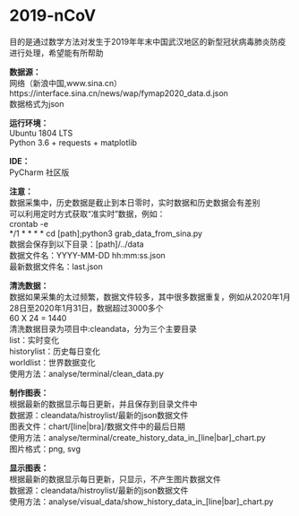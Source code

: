 <h1>2019-nCoV</h1>
目的是通过数学方法对发生于2019年年末中国武汉地区的新型冠状病毒肺炎防疫进行处理，希望能有所帮助
<br>
<p>
<b>数据源：</b>
<br>网络（新浪中国,www.sina.cn）
<br>https://interface.sina.cn/news/wap/fymap2020_data.d.json
<br>数据格式为json
</p>

<p>
<b>运行环境：</b>
<br>Ubuntu 1804 LTS
<br>Python 3.6 + requests + matplotlib
</p>

<p>
<b>IDE：</b>
<br>PyCharm 社区版
</p>

<p>
<b>注意：</b>
<br>数据采集中，历史数据是截止到本日零时，实时数据和历史数据会有差别
<br>可以利用定时方式获取“准实时”数据，例如：
<br>crontab -e
<br>*/1 * * * * cd [path];python3 grab_data_from_sina.py
<br>数据会保存到以下目录：[path]/../data
<br>数据文件名：YYYY-MM-DD hh:mm:ss.json
<br>最新数据文件名：last.json
</p>

<p>
<b>清洗数据：</b>
<br>数据如果采集的太过频繁，数据文件较多，其中很多数据重复，例如从2020年1月28日至2020年1月31日，数据超过3000多个
<br>60 X 24 = 1440
<br>清洗数据目录为项目中:cleandata，分为三个主要目录
<br>list：实时变化
<br>historylist：历史每日变化
<br>worldlist：世界数据变化
<br>使用方法：analyse/terminal/clean_data.py
</p>

<p>
<b>制作图表：</b>
<br>根据最新的数据显示每日更新，并且保存到目录文件中
<br>数据源：cleandata/histroylist/最新的json数据文件
<br>图表文件：chart/[line|bra]/数据文件中的最后日期
<br>使用方法：analyse/terminal/create_history_data_in_[line|bar]_chart.py
<br>图片格式：png, svg
</p>

<p>
<b>显示图表：</b>
<br>根据最新的数据显示每日更新，只显示，不产生图片数据文件
<br>数据源：cleandata/histroylist/最新的json数据文件
<br>使用方法：analyse/visual_data/show_history_data_in_[line|bar]_chart.py
</p>
